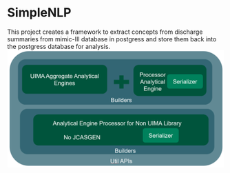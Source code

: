 # SimpleNLP
This project creates a framework to extract concepts from discharge summaries from mimic-III database in postgress and 
store them back into the postgress database for analysis. 
![Framework](https://github.com/akemisetti/akemisetti.github.io/blob/master/mshi/619/SimpleNLP-Framework/docs/images/framework.png)
